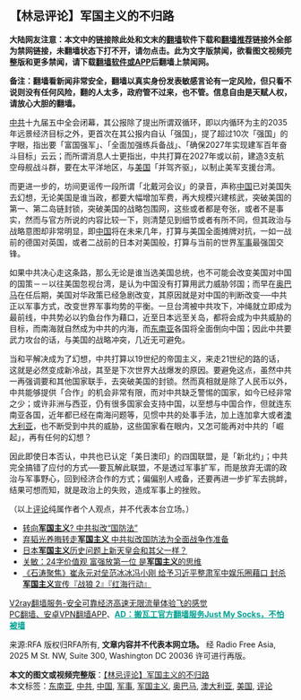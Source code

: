  <h2>【林忌评论】军国主义的不归路</h2> <p class="notice"><b>大陆网友注意：本文中的链接除此处和文末的<a href="https://github.com/bannedbook/fanqiang" >翻墙</a>软件下载和<a href="https://github.com/killgcd/justmysocks/blob/master/README.md">翻墙推荐</a>链接外全部为禁网链接，未翻墙状态下打不开，请勿点击。此为文字版禁闻，欲看图文视频完整版和更多禁闻，请下载<a href="https://github.com/bannedbook/fanqiang">翻墙软件或APP</a>后翻墙上禁闻网。</p><p>备注：翻墙看新闻非常安全，翻墙以真实身份发表敏感言论有一定风险，但只看不说则没有任何风险，翻的人太多，政府管不过来，也不管。信息自由是天赋人权，请放心大胆的翻墙。</b></p>  <div class="entry"> <p><a href="https://www.bannedbook.org/bnews/tag/%e4%b8%ad%e5%85%b1/" class="st_tag internal_tag" rel="tag" title="标签 中共 下的日志">中共</a>十九届五中全会闭幕，其公报除了提出所谓双循环，即以内循环为主的2035年远景经济目标之外，更首次在其公报内自认「强国」，提了超过10次「强国」的字眼，指出要「富国强军」、「全面加强练兵备战」、「确保2027年实现建军百年奋斗目标」云云；而所谓消息人士更指出，中共打算在2027年或以前，建造3支航空母舰战斗群，要在太平洋地区，与<a href="https://www.bannedbook.org/bnews/tag/%e7%be%8e%e5%9b%bd/" class="st_tag internal_tag" rel="tag" title="标签 美国 下的日志">美国</a>「并驾齐驱」，以制止美军支援台湾。</p> <p>而更进一步的，坊间更谣传一段所谓「北戴河会议」的录音，声称<span class='wp_keywordlink_affiliate'><a href="https://www.bannedbook.org/" title="中国" target="_blank">中国</a></span>已对美国失去幻想，无论美国是谁当政，都要大幅增加军费，再大规模兴建核武，突破美国的第一、第二岛链封锁，突破美国的战略包围网，这些或者都是夸张，或者不是事实，然而与官方所说的内容比较一下，则清楚见到细节或者有所不同，但其政治与战略意图却非常明显，即<a href="https://www.bannedbook.org/bnews/tag/%E4%B8%AD%E5%9B%BD/" class="st_tag internal_tag" rel="tag" title="标签 中国 下的日志">中国</a>将在未来几年，打算与美国全面摊牌对抗，一如一战前的德国对英国，或者二战前的日本对美国般，打算与当前的世界<a href="https://www.bannedbook.org/bnews/tag/%E5%86%9B%E4%BA%8B/" class="st_tag internal_tag" rel="tag" title="标签 军事 下的日志">军事</a>最强国交锋。</p>  <p>如果中共决心走这条路，那么无论是谁当选美国总统，也不可能会改变美国对中国的国策－－以往美国忽视台湾，是认为中国没有打算用武力威胁邻国；而早在<a href="https://www.bannedbook.org/bnews/tag/%e5%a5%a5%e5%b7%b4%e9%a9%ac/" class="st_tag internal_tag" rel="tag" title="标签 奥巴马 下的日志">奥巴马</a>在任后期，美国对华政策已经急剧改变，其原因就是对中国的判断改变──中共正以军事方式，改变世界军事均势的平衡。一旦台湾被中共攻下，冲绳就立即成为最前线，中共势必以钓鱼台作为藉口，近至日本远至关岛，都将会成为中共威胁的目标，而南海就自然成为中共的内海，而<a href="https://www.bannedbook.org/bnews/tag/%e4%b8%9c%e5%8d%97%e4%ba%9a/" class="st_tag internal_tag" rel="tag" title="标签 东南亚 下的日志">东南亚</a>各国将全面倒向中国；因此中共要武力攻台的话，与美国的战略冲突，几近无可避免。</p> <p>当和平解决成为了幻想，中共打算以19世纪的帝国主义，来走21世纪的路的话，这就是必然变成新冷战，其至是下次世界大战爆发的原因。要避免这点，虽然中共一再强调要和其他国家联手，去突破美国的封锁。然而真相就是除了人民币以外，中共能够提供「合作」的机会非常有限，而对中共缺乏警惕的国家，如今已经非常之少；或许非洲与西亚，仍有很多国家会支持中国，以至想与中国合作，但就连东南亚各国，近年都已经在南海问题等，见惯中共的处事手法，加上连加拿大或者<a href="https://www.bannedbook.org/bnews/tag/%e6%be%b3%e5%a4%a7%e5%88%a9%e4%ba%9a/" class="st_tag internal_tag" rel="tag" title="标签 澳大利亚 下的日志">澳大利亚</a>，也不断受到中共的威胁，这些国家看在眼内，又怎可能再对中共的「崛起」，再有任何的幻想？</p>  <p>因此即使日本否认，中共也已认定「美日澳印」的四国联盟，是「新北约」；中共完全搞错了应付的方式──要瓦解此联盟，不是透过军事扩军，而是放弃无谓的政治与军事野心，回到经济合作的方式；偏偏别人戒备，还要再进一步扩军去挑衅，结果可想而知，就是政治上的失败，造成军事上的挫败。</p> <p>（以上<span class='wp_keywordlink_affiliate'><a href="https://www.bannedbook.org/bnews/comments/" title="新闻评论" target="_blank">评论</a></span>纯属作者个人观点，并不代表本台立场。）</p>  <ul class='op-related-articles' title='相关阅读'> <li><a href='https://www.bannedbook.org/bnews/bannedvideo/20201024/1419428.html' target='_blank'>转向<b>军国主义</b>? 中共拟改“国防法”</a></li> <li><a href='https://www.bannedbook.org/bnews/comments/20201024/1419345.html' target='_blank'>弃韬光养晦转走<b>军国主义</b> 中共拟改国防法为全面战争作准备</a></li> <li><a href='https://www.bannedbook.org/bnews/baitai/20190501/1121739.html' target='_blank'>日本<b>军国主义</b>历史问题上新天皇会和其父一样？</a></li> <li><a href='https://www.bannedbook.org/bnews/comments/20190406/1109194.html' target='_blank'>关敏：24字价值观 富强放第一位 是<b>军国主义</b>的思维</a></li> <li><a href='https://www.bannedbook.org/bnews/bannedvideo/20180611/955764.html' target='_blank'>《石涛聚焦》崔永元对垒范冰冰冯小刚 给予习近平整肃军中娱乐圈藉口 封杀<b>军国主义</b>宣传『战狼 2』『红海行动』 </a></li> </ul> <p class="texttj"> <a href="https://www.bannedbook.org/forum23/topic22702.html" target="_blank">V2ray翻墙服务-安全可靠经济高速无限流量体验飞的感觉</a><br/> <a href="https://github.com/bannedbook/fanqiang/wiki/%E7%A6%81%E9%97%BB%E7%BD%91%E5%AE%89%E5%8D%93%E7%BF%BB%E5%A2%99%E6%96%B0%E9%97%BBAPP" target="_blank">PC翻墙、安卓VPN翻墙APP</a>、<span onclick="window.open('https://github.com/killgcd/justmysocks/blob/master/README.md')" style="font-weight:bold;color:#00A191;cursor:pointer;text-decoration:underline;outline:none">AD：搬瓦工官方翻墙服务Just My Socks，不怕被墙</span></p><p>来源:RFA  版权归RFA所有, <strong>文章内容并不代表本网立场。</strong>  经 Radio Free Asia, 2025 M St. NW, Suite 300, Washington DC 20036 许可进行再版。</p><a name='sharetosocial'></a>       <div><b>本文的图文或视频完整版</b>：<a href='https://www.bannedbook.org/bnews/comments/20201102/1424504.html'>【林忌评论】军国主义的不归路</a></div>  </div><!--END ENTRY--> <div class="postfooter"> <div>本文标签：<a href="https://www.bannedbook.org/bnews/tag/%e4%b8%9c%e5%8d%97%e4%ba%9a/" rel="tag">东南亚</a>, <a href="https://www.bannedbook.org/bnews/tag/%e4%b8%ad%e5%85%b1/" rel="tag">中共</a>, <a href="https://www.bannedbook.org/bnews/tag/%E4%B8%AD%E5%9B%BD/" rel="tag">中国</a>, <a href="https://www.bannedbook.org/bnews/tag/%E5%86%9B%E4%BA%8B/" rel="tag">军事</a>, <a href="https://www.bannedbook.org/bnews/tag/%e5%86%9b%e5%9b%bd%e4%b8%bb%e4%b9%89/" rel="tag">军国主义</a>, <a href="https://www.bannedbook.org/bnews/tag/%e5%a5%a5%e5%b7%b4%e9%a9%ac/" rel="tag">奥巴马</a>, <a href="https://www.bannedbook.org/bnews/tag/%e6%be%b3%e5%a4%a7%e5%88%a9%e4%ba%9a/" rel="tag">澳大利亚</a>, <a href="https://www.bannedbook.org/bnews/tag/%e7%be%8e%e5%9b%bd/" rel="tag">美国</a>, <a href="https://www.bannedbook.org/bnews/tag/%E8%AF%84%E8%AE%BA/" rel="tag">评论</a></div>  </div><!--END POSTFOOTER--> 